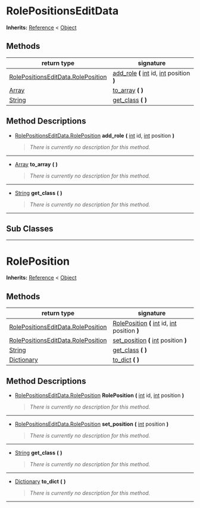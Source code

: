   
# RolePositionsEditData
  
**Inherits:** [Reference](https://docs.godotengine.org/en/3.5/classes/class_reference.html) < [Object](https://docs.godotengine.org/en/3.5/classes/class_object.html)  
  
  
## Methods
  
| return type                                                                         | signature                                                                                                                                                                                  |
|-------------------------------------------------------------------------------------|--------------------------------------------------------------------------------------------------------------------------------------------------------------------------------------------|
| [RolePositionsEditData.RolePosition](./class_rolepositionseditdata.md#roleposition) | [add\_role](#method-add-role) **(** [int](https://docs.godotengine.org/en/3.5/classes/class_int.html) id, [int](https://docs.godotengine.org/en/3.5/classes/class_int.html) position **)** |
| [Array](https://docs.godotengine.org/en/3.5/classes/class_array.html)               | [to\_array](#method-to-array) **(**  **)**                                                                                                                                                 |
| [String](https://docs.godotengine.org/en/3.5/classes/class_string.html)             | [get\_class](#method-get-class) **(**  **)**                                                                                                                                               |  
  
## Method Descriptions
  
- <a name="method-add-role"></a>[RolePositionsEditData.RolePosition](./class_rolepositionseditdata.md#roleposition) **add\_role** **(** [int](https://docs.godotengine.org/en/3.5/classes/class_int.html) id, [int](https://docs.godotengine.org/en/3.5/classes/class_int.html) position **)**  
  
	> *There is currently no description for this method.*  
________________

- <a name="method-to-array"></a>[Array](https://docs.godotengine.org/en/3.5/classes/class_array.html) **to\_array** **(**  **)**  
  
	> *There is currently no description for this method.*  
________________

- <a name="method-get-class"></a>[String](https://docs.godotengine.org/en/3.5/classes/class_string.html) **get\_class** **(**  **)**  
  
	> *There is currently no description for this method.*  
________________

  
  
## Sub Classes
  
________________
  
  
# RolePosition
  
**Inherits:** [Reference](https://docs.godotengine.org/en/3.5/classes/class_reference.html) < [Object](https://docs.godotengine.org/en/3.5/classes/class_object.html)  
  
  
## Methods
  
| return type                                                                         | signature                                                                                                                                                                                         |
|-------------------------------------------------------------------------------------|---------------------------------------------------------------------------------------------------------------------------------------------------------------------------------------------------|
| [RolePositionsEditData.RolePosition](./class_rolepositionseditdata.md#roleposition) | [RolePosition](#method-RolePosition) **(** [int](https://docs.godotengine.org/en/3.5/classes/class_int.html) id, [int](https://docs.godotengine.org/en/3.5/classes/class_int.html) position **)** |
| [RolePositionsEditData.RolePosition](./class_rolepositionseditdata.md#roleposition) | [set\_position](#method-set-position) **(** [int](https://docs.godotengine.org/en/3.5/classes/class_int.html) position **)**                                                                      |
| [String](https://docs.godotengine.org/en/3.5/classes/class_string.html)             | [get\_class](#method-get-class) **(**  **)**                                                                                                                                                      |
| [Dictionary](https://docs.godotengine.org/en/3.5/classes/class_dictionary.html)     | [to\_dict](#method-to-dict) **(**  **)**                                                                                                                                                          |  
  
## Method Descriptions
  
- <a name="method-RolePosition"></a>[RolePositionsEditData.RolePosition](./class_rolepositionseditdata.md#roleposition) **RolePosition** **(** [int](https://docs.godotengine.org/en/3.5/classes/class_int.html) id, [int](https://docs.godotengine.org/en/3.5/classes/class_int.html) position **)**  
  
	> *There is currently no description for this method.*  
________________

- <a name="method-set-position"></a>[RolePositionsEditData.RolePosition](./class_rolepositionseditdata.md#roleposition) **set\_position** **(** [int](https://docs.godotengine.org/en/3.5/classes/class_int.html) position **)**  
  
	> *There is currently no description for this method.*  
________________

- <a name="method-get-class"></a>[String](https://docs.godotengine.org/en/3.5/classes/class_string.html) **get\_class** **(**  **)**  
  
	> *There is currently no description for this method.*  
________________

- <a name="method-to-dict"></a>[Dictionary](https://docs.godotengine.org/en/3.5/classes/class_dictionary.html) **to\_dict** **(**  **)**  
  
	> *There is currently no description for this method.*  
________________

  
